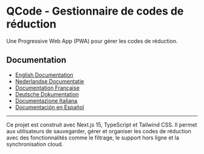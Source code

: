 # QCode - Gestionnaire de codes de réduction

Une Progressive Web App (PWA) pour gérer les codes de réduction.

## Documentation

- [English Documentation](README.EN.md)
- [Nederlandse Documentatie](README.NL.md)
- [Documentation Française](README.FR.md)
- [Deutsche Dokumentation](README.DE.md)
- [Documentazione Italiana](README.IT.md)
- [Documentación en Español](README.ES.md)

---

Ce projet est construit avec Next.js 15, TypeScript et Tailwind CSS. Il permet aux utilisateurs de sauvegarder, gérer et organiser les codes de réduction avec des fonctionnalités comme le filtrage, le support hors ligne et la synchronisation cloud.